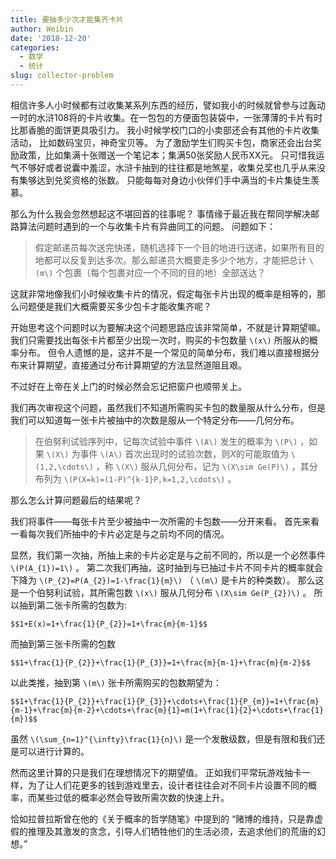 ```yaml
---
title: 要抽多少次才能集齐卡片
author: Weibin
date: '2018-12-20'
categories:
  - 数学
  - 统计
slug: collector-problem
---
```


相信许多人小时候都有过收集某系列东西的经历，譬如我小的时候就曾参与过轰动一时的水浒108将的卡片收集。在一包包的方便面包装袋中，一张薄薄的卡片有时比那香脆的面饼更具吸引力。
我小时候学校门口的小卖部还会有其他的卡片收集活动，
比如数码宝贝，神奇宝贝等。
为了激励学生们购买卡包，商家还会出台奖励政策，比如集满十张赠送一个笔记本；集满50张奖励人民币XX元。
只可惜我运气不够好或者说囊中羞涩，水浒卡抽到的往往都是地煞星，收集兑奖也几乎从来没有集够达到兑奖资格的张数。
只能每每对身边小伙伴们手中满当的卡片集徒生羡慕。

那么为什么我会忽然想起这不堪回首的往事呢？
事情缘于最近我在帮同学解决邮路算法问题时遇到的一个与收集卡片有异曲同工的问题。
问题如下：

>假定邮递员每次送完快递，随机选择下一个目的地进行送递，如果所有目的地都可以反复到达多次。那么邮递员大概要走多少个地方，才能把总计 `\(m\)` 个包裹（每个包裹对应一个不同的目的地）全部送达？

这就非常地像我们小时候收集卡片的情况，假定每张卡片出现的概率是相等的，那么问题便是我们大概需要买多少包卡才能收集齐呢？

开始思考这个问题时以为要解决这个问题思路应该非常简单，不就是计算期望嘛。
我们只需要找出每张卡片都至少出现一次时，购买的卡包数量 `\(x\)` 所服从的概率分布。
但令人遗憾的是，这并不是一个常见的简单分布，我们难以直接根据分布来计算期望，直接通过分布计算期望的方法显然道阻且艰。

不过好在上帝在关上门的时候必然会忘记把窗户也顺带关上。

我们再次审视这个问题，虽然我们不知道所需购买卡包的数量服从什么分布，但是我们可以知道每一张卡片被抽中的次数是服从一个特定分布——几何分布。

>在伯努利试验序列中，记每次试验中事件 `\(A\)` 发生的概率为 `\(P\)` ，如果 `\(X\)` 为事件 `\(A\)` 首次出现时的试验次数，则$X$的可能取值为 `\(1,2,\cdots\)` ，称 `\(X\)` 服从几何分布，记为 `\(X\sim Ge(P)\)` ，其分布列为 `\(P(X=k)=(1-P)^{k-1}P,k=1,2,\cdots\)` 。 

那么怎么计算问题最后的结果呢？

我们将事件——每张卡片至少被抽中一次所需的卡包数——分开来看。
首先来看一看每次我们所抽中的卡片必定是与之前均不同的情况。

显然，我们第一次抽，所抽上来的卡片必定是与之前不同的，所以是一个必然事件 `\(P(A_{1})=1\)` 。
第二次我们再抽，这时抽到与已抽过卡片不同卡片的概率就会下降为 
`\(P_{2}=P(A_{2})=1-\frac{1}{m}\)` （ `\(m\)` 是卡片的种类数）。
那么这是一个伯努利试验，其所需包数 `\(x\)` 服从几何分布 `\(X\sim Ge(P_{2})\)` 。
所以抽到第二张卡所需的包数为:

`$$1+E(x)=1+\frac{1}{P_{2}}=1+\frac{m}{m-1}$$`

而抽到第三张卡所需的包数

`$$1+\frac{1}{P_{2}}+\frac{1}{P_{3}}=1+\frac{m}{m-1}+\frac{m}{m-2}$$`

以此类推，抽到第 `\(m\)` 张卡所需购买的包数期望为： 

`$$1+\frac{1}{P_{2}}+\frac{1}{P_{3}}+\cdots+\frac{1}{P_{m}}=1+\frac{m}{m-1}+\frac{m}{m-2}+\cdots+\frac{m}{1}=m(1+\frac{1}{2}+\cdots+\frac{1}{m})$$` 

虽然 `\(\sum_{n=1}^{\infty}\frac{1}{n}\)` 是一个发散级数，但是有限和我们还是可以进行计算的。

然而这里计算的只是我们在理想情况下的期望值。
正如我们平常玩游戏抽卡一样，为了让人们花更多的钱到游戏里去，设计者往往会对不同卡片设置不同的概率，而某些过低的概率必然会导致所需次数的快速上升。

恰如拉普拉斯曾在他的《关于概率的哲学随笔》中提到的
“赌博的维持，只是靠虚假的推理及其激发的贪念，引导人们牺牲他们的生活必须，去追求他们的荒唐的幻想。”

